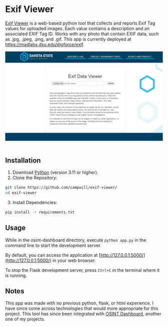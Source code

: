 # Exif Viewer
[Exif Viewer](https://ren-exif-01.azurewebsites.net/digforce/exif/) is a web-based python tool that collects and reports Exif Tag values for uploaded images. Each value contains a description and an associated EXIF Tag ID. Works with any photo that contain EXIF data, such as .jpg, .jpeg, .png, and .gif. This app is currently deployed at https://madlabs.dsu.edu/digforce/exif.

<div align="center">
  <img src="screenshot.png">
</div>&nbsp;

## Installation
1. Download [Python](https://www.python.org/downloads/) (version 3.11 or higher).
2. Clone the Repository:
```bash
git clone https://github.com/campwill/exif-viewer/
cd exif-viewer
```
3. Install Dependencies:
```bash
pip install -r requirements.txt
```

## Usage
While in the osint-dashboard directory, execute `python app.py` in the command line to start the development server.

By default, you can access the application at [http://127.0.0.1:5000/](http://127.0.0.1:5000/) in your web browser.

To stop the Flask development server, press `Ctrl+C` in the terminal where it is running.


## Notes
This app was made with no previous python, flask, or html experience. I have since come across technologies that would more appropriate for this project. This tool has since been integrated with [OSINT Dashboard](https://github.com/campwill/osint-dashboard), another one of my projects.
